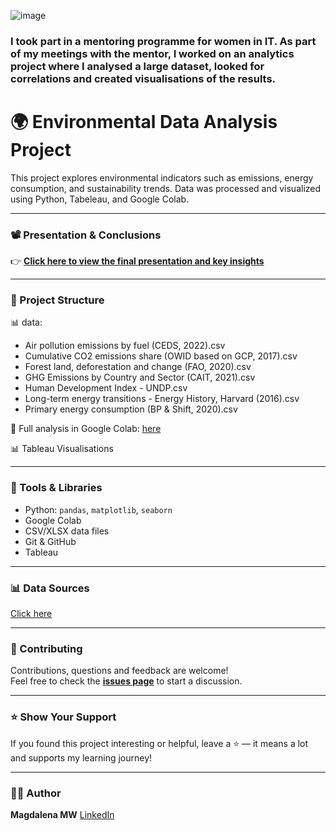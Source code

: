 ![image](https://github.com/user-attachments/assets/f0cb7e4a-4314-42a4-ba5a-4dd510c7c359)

### I took part in a mentoring programme for women in IT. As part of my meetings with the mentor, I worked on an analytics project where I analysed a large dataset, looked for correlations and created visualisations of the results.


# 🌍 Environmental Data Analysis Project

This project explores environmental indicators such as emissions, energy consumption, and sustainability trends. Data was processed and visualized using Python, Tabeleau, and Google Colab.

---

### 📽️ Presentation & Conclusions

👉 [**Click here to view the final presentation and key insights**](https://github.com/MagdalenaMW/Tech_Leaders-mentorship_project/blob/main/TechLeaders.ipynb.pdf)

---

### 📁 Project Structure

📊 data:
- Air pollution emissions by fuel (CEDS, 2022).csv
- Cumulative CO2 emissions share (OWID based on GCP, 2017).csv
- Forest land, deforestation and change (FAO, 2020).csv
- GHG Emissions by Country and Sector (CAIT, 2021).csv
- Human Development Index - UNDP.csv
- Long-term energy transitions - Energy History, Harvard (2016).csv
- Primary energy consumption (BP & Shift, 2020).csv

📓 Full analysis in Google Colab: [here](https://github.com/MagdalenaMW/Tech_Leaders-mentorship_project/blob/main/TechLeaders_colab_notebook.ipynb)

📊 Tableau Visualisations


---

### 🧰 Tools & Libraries

- Python: `pandas`, `matplotlib`, `seaborn`
- Google Colab
- CSV/XLSX data files
- Git & GitHub
- Tableau 

---

### 📊 Data Sources

[Click here](https://github.com/owid/owid-datasets/tree/master/datasets)

---

### 🤝 Contributing

Contributions, questions and feedback are welcome!  
Feel free to check the [**issues page**](https://github.com/MagdalenaMW/Tech_Leaders-mentorship_project/issues) to start a discussion.

---

### ⭐️ Show Your Support

If you found this project interesting or helpful, leave a ⭐️ — it means a lot and supports my learning journey!

---

### 👩‍💻 Author

**Magdalena MW** [LinkedIn](www.linkedin.com/in/magdalena-marszalek-wasilewska)

